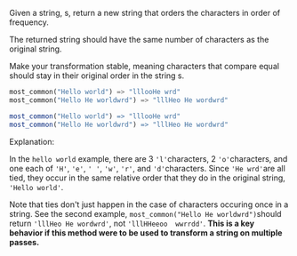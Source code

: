 Given a string, s, return a new string that orders the characters in order of frequency. 

The returned string should have the same number of characters as the original string. 

Make your transformation stable, meaning characters that compare equal should stay in their original order in the string s. 

```python
most_common("Hello world") => "lllooHe wrd"
most_common("Hello He worldwrd") => "lllHeo He wordwrd"
```
```r
most_common("Hello world") => "lllooHe wrd"
most_common("Hello He worldwrd") => "lllHeo He wordwrd"
```

Explanation:

In the `hello world` example, there are 3 `'l'`characters, 2 `'o'`characters, and one each of `'H'`, `'e'`, `' '`, `'w'`, `'r'`, and `'d'`characters. Since `'He wrd'`are all tied, they occur in the same relative order that they do in the original string, `'Hello world'`.

Note that ties don't just happen in the case of characters occuring once in a string. See the second example, `most_common("Hello He worldwrd")`should return `'lllHeo He wordwrd'`, not `'lllHHeeoo  wwrrdd'`.  **This is a key behavior if this method were to be used to transform a string on multiple passes.**